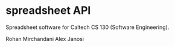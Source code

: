 # spreadsheet API
Spreadsheet software for Caltech CS 130 (Software Engineering).

Rohan Mirchandani
Alex Janosi
